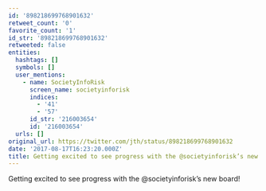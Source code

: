 ```yaml
---
id: '898218699768901632'
retweet_count: '0'
favorite_count: '1'
id_str: '898218699768901632'
retweeted: false
entities:
  hashtags: []
  symbols: []
  user_mentions:
    - name: SocietyInfoRisk
      screen_name: societyinforisk
      indices:
        - '41'
        - '57'
      id_str: '216003654'
      id: '216003654'
  urls: []
original_url: https://twitter.com/jth/status/898218699768901632
date: '2017-08-17T16:23:20.000Z'
title: Getting excited to see progress with the @societyinforisk’s new board!
---
```


Getting excited to see progress with the @societyinforisk’s new board!